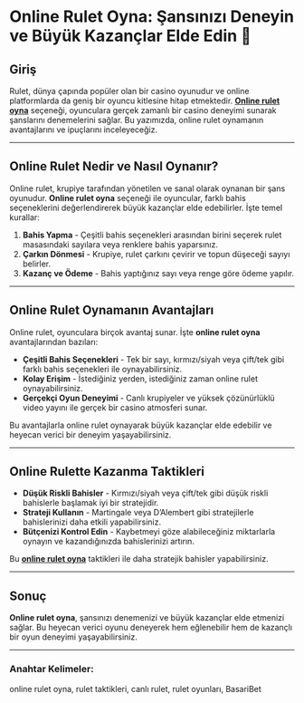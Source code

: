 # Online Rulet Oyna: Şansınızı Deneyin ve Büyük Kazançlar Elde Edin 🎡

## Giriş

Rulet, dünya çapında popüler olan bir casino oyunudur ve online platformlarda da geniş bir oyuncu kitlesine hitap etmektedir. **[Online rulet oyna](https://casinotr.link/gWCRZ4)** seçeneği, oyunculara gerçek zamanlı bir casino deneyimi sunarak şanslarını denemelerini sağlar. Bu yazımızda, online rulet oynamanın avantajlarını ve ipuçlarını inceleyeceğiz.

---

## Online Rulet Nedir ve Nasıl Oynanır?

Online rulet, krupiye tarafından yönetilen ve sanal olarak oynanan bir şans oyunudur. **Online rulet oyna** seçeneği ile oyuncular, farklı bahis seçeneklerini değerlendirerek büyük kazançlar elde edebilirler. İşte temel kurallar:

1. **Bahis Yapma** - Çeşitli bahis seçenekleri arasından birini seçerek rulet masasındaki sayılara veya renklere bahis yaparsınız.
2. **Çarkın Dönmesi** - Krupiye, rulet çarkını çevirir ve topun düşeceği sayıyı belirler.
3. **Kazanç ve Ödeme** - Bahis yaptığınız sayı veya renge göre ödeme yapılır.

---

## Online Rulet Oynamanın Avantajları

Online rulet, oyunculara birçok avantaj sunar. İşte **online rulet oyna** avantajlarından bazıları:

- **Çeşitli Bahis Seçenekleri** - Tek bir sayı, kırmızı/siyah veya çift/tek gibi farklı bahis seçenekleri ile oynayabilirsiniz.
- **Kolay Erişim** - İstediğiniz yerden, istediğiniz zaman online rulet oynayabilirsiniz.
- **Gerçekçi Oyun Deneyimi** - Canlı krupiyeler ve yüksek çözünürlüklü video yayını ile gerçek bir casino atmosferi sunar.

Bu avantajlarla online rulet oynayarak büyük kazançlar elde edebilir ve heyecan verici bir deneyim yaşayabilirsiniz.

---

## Online Rulette Kazanma Taktikleri

- **Düşük Riskli Bahisler** - Kırmızı/siyah veya çift/tek gibi düşük riskli bahislerle başlamak iyi bir stratejidir.
- **Strateji Kullanın** - Martingale veya D’Alembert gibi stratejilerle bahislerinizi daha etkili yapabilirsiniz.
- **Bütçenizi Kontrol Edin** - Kaybetmeyi göze alabileceğiniz miktarlarla oynayın ve kazandığınızda bahislerinizi artırın.

Bu **[online rulet oyna](https://casinotr.link/gWCRZ4)** taktikleri ile daha stratejik bahisler yapabilirsiniz.

---

## Sonuç

**Online rulet oyna**, şansınızı denemenizi ve büyük kazançlar elde etmenizi sağlar. Bu heyecan verici oyunu deneyerek hem eğlenebilir hem de kazançlı bir oyun deneyimi yaşayabilirsiniz.

---

### Anahtar Kelimeler:
online rulet oyna, rulet taktikleri, canlı rulet, rulet oyunları, BasariBet

